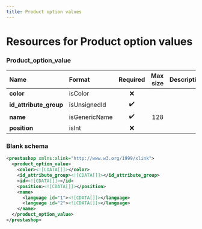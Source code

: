 ```yaml
---
title: Product option values
---
```


# Resources for Product option values

### Product_option_value

|          Name          |    Format     | Required | Max size | Description |
| :--------------------- | :------------ | :------: | -------: | :---------- |
| **color**              | isColor       | ❌        |          |             |
| **id_attribute_group** | isUnsignedId  | ✔️       |          |             |
| **name**               | isGenericName | ✔️       | 128      |             |
| **position**           | isInt         | ❌        |          |             |


### Blank schema

```xml
<prestashop xmlns:xlink="http://www.w3.org/1999/xlink">
  <product_option_value>
    <color><![CDATA[]]></color>
    <id_attribute_group><![CDATA[]]></id_attribute_group>
    <id><![CDATA[]]></id>
    <position><![CDATA[]]></position>
    <name>
      <language id="1"><![CDATA[]]></language>
      <language id="2"><![CDATA[]]></language>
    </name>
  </product_option_value>
</prestashop>
```

